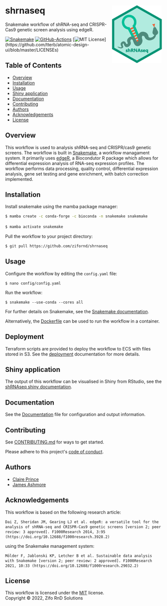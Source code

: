 # shrnaseq <img align="right" width="160" src="images/logo.png">

Snakemake workflow of shRNA-seq and CRISPR-Cas9 genetic screen analysis using edgeR.

[![Snakemake](https://img.shields.io/badge/snakemake-≥7.8.5-brightgreen.svg)](https://snakemake.github.io)
[![GitHub-Actions](https://github.com/zifornd/shrnaseq/workflows/Tests/badge.svg?branch=master)](https://github.com/zifornd/shrnaseq/actions)
[![MIT License](https://img.shields.io/apm/l/atomic-design-ui.svg?)](https://github.com/tterb/atomic-design-ui/blob/master/LICENSEs)

## Table of Contents

* [Overview](#overview)
* [Installation](#installation)
* [Usage](#usage)
* [Shiny application](#shiny-application)
* [Documentation](#documentation)
* [Contributing](#contributing)
* [Authors](#authors)
* [Acknowledgements](#acknowledgements)
* [License](#license)

## Overview

This workflow is used to analysis shRNA-seq and CRISPR/cas9 genetic screens. The workflow is built in [Snakemake](https://snakemake.readthedocs.io/en/stable/), a workflow managament system. It primarily uses [edgeR](https://bioconductor.org/packages/release/bioc/html/edgeR.html), a Biocondutor R package which allows for differential expression analysis of RNA-seq expression profiles. The workflow performs data processing, quality control, differential expression analysis, gene set testing and gene enrichment, with batch correction implemented. 

## Installation

Install snakemake using the mamba package manager:

```bash
$ mamba create -c conda-forge -c bioconda -n snakemake snakemake

$ mamba activate snakemake
```
    
Pull the workflow to your project directory:

```bash
$ git pull https://github.com/zifornd/shrnaseq
```
    
## Usage

Configure the workflow by editing the `config.yaml` file:

```console
$ nano config/config.yaml
```

Run the workflow: 

```console
$ snakemake --use-conda --cores all
```
For further details on Snakemake, see the [Snakemake documentation](https://snakemake.readthedocs.io/en/stable/).

Alternatively, the [Dockerfile](./Dockerfile) can be used to run the workflow in a container.

## Deployment

Terraform scripts are provided to deploy the workflow to ECS with files stored in S3. See the [deployment](deployment/README.md) documentation for more details.

## Shiny application

The output of this workflow can be visualised in Shiny from RStudio, see the [shRNAseq shiny documentation](https://github.com/zifornd/shrnaseq-shiny).

## Documentation

See the [Documentation](workflow/DOCUMENTATION.md) file for configuration and output information.

## Contributing

See [CONTRIBUTING.md](CONTRIBUTING.md) for ways to get started.

Please adhere to this project's [code of conduct](CODE_OF_CONDUCT.md).

## Authors

- [Claire Prince](https://github.com/prince-claire)
- [James Ashmore](https://github.com/jma1991)

## Acknowledgements

This workflow is based on the following research article:

```
Dai Z, Sheridan JM, Gearing LJ et al. edgeR: a versatile tool for the analysis of shRNA-seq and CRISPR-Cas9 genetic screens [version 2; peer review: 3 approved]. F1000Research 2014, 3:95 (https://doi.org/10.12688/f1000research.3928.2)
```

using the Snakemake management system:
 
```
Mölder F, Jablonski KP, Letcher B et al. Sustainable data analysis with Snakemake [version 2; peer review: 2 approved]. F1000Research 2021, 10:33 (https://doi.org/10.12688/f1000research.29032.2)
```

## License

This workflow is licensed under the [MIT](LICENSE.md) license.  
Copyright &copy; 2022, Zifo RnD Solutions
